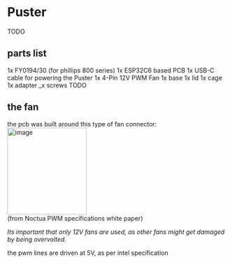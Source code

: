 # Puster
TODO


## parts list
1x FY0194/30 (for phillips 800 series)
1x ESP32C6 based PCB
1x USB-C cable for powering the Puster
1x 4-Pin 12V PWM Fan 
1x base
1x lid
1x cage
1x adapter
_x screws TODO


## the fan
the pcb was built around this type of fan connector:  
<img width="181" height="199" alt="image" src="https://github.com/user-attachments/assets/0771c44b-f6ae-481e-86ad-8eea22dc403c" />  
(from Noctua PWM specifications 
white paper)

*Its important that only 12V fans are used, as other fans might get damaged by being overvolted.*

the pwm lines are driven at 5V, as per intel specification  

